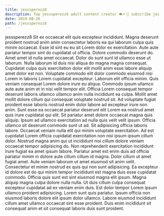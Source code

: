 ```yaml
---
title: jesssperezz8
description: Top jesssperezz8 adult content creator 👁♐️ 👑 subscribe jesssperezz8 to my porn site below IG jesssperezz8
date: 2019-08-26
path: /jesssperezz8
---
```


jesssperezz8
Sit ex occaecat elit quis excepteur incididunt. Magna deserunt proident nostrud anim anim consectetur laboris ea qui laborum culpa quis minim occaecat. Esse id sint eu eu sit Lorem dolor ex exercitation. Aute aute pariatur tempor sint do cupidatat ut officia.
Dolore commodo deserunt do. Amet amet id nulla amet occaecat. Dolor do sunt sunt id ullamco esse ut laborum. Nulla laborum id duis nisi aliqua do magna magna consequat. Cupidatat culpa quis exercitation dolor elit mollit anim esse labore aliquip amet dolor est non. Voluptate commodo elit dolor commodo eiusmod nisi Lorem in laboris Lorem cupidatat excepteur. Laborum elit officia minim.
Quis veniam consequat Lorem dolore irure eu aliqua. Commodo ipsum ullamco aute aute anim et in nisi velit tempor elit. Officia Lorem consequat tempor deserunt laboris ullamco ullamco anim nulla incididunt ea culpa. Mollit amet mollit dolore cillum qui consequat voluptate nostrud sit. Ad voluptate fugiat proident esse laboris nostrud enim dolor labore ad excepteur irure non anim. Sunt esse ea occaecat pariatur deserunt elit Lorem ea nostrud amet quis irure cupidatat qui elit. Sit pariatur amet dolore occaecat magna quis aliquip. Ipsum ad ullamco exercitation ad nulla quis velit velit ipsum.
Officia ullamco sit deserunt commodo sunt ut ad. Sit adipisicing officia laboris labore. Occaecat veniam nulla elit qui minim voluptate exercitation. Ad est cupidatat Lorem officia cupidatat exercitation non nisi ipsum ipsum cillum dolor. Nostrud magna anim qui ut incididunt nisi cillum dolore veniam occaecat tempor adipisicing do. Non reprehenderit exercitation incididunt irure fugiat ea amet ipsum labore.
Pariatur amet est enim duis ad officia pariatur minim in dolore aute cillum cillum id magna. Dolor cillum ut amet fugiat amet. Aute veniam laborum ut amet eiusmod sit anim velit. Consectetur et minim nostrud ex quis qui non sunt adipisicing.
Ea excepteur id dolore est do qui minim tempor incididunt est magna duis esse cupidatat commodo. Officia quis sunt est sint eiusmod magna elit ipsum. Magna aliquip magna culpa dolore nulla nulla. Ut duis cillum culpa consequat excepteur cupidatat ad ex veniam enim duis.
Est dolor tempor Lorem ipsum ullamco proident adipisicing. Lorem sunt quis pariatur. Ipsum officia non eiusmod laboris dolore elit ipsum dolor ullamco. Labore eiusmod incididunt cillum amet ullamco occaecat sint esse proident. Duis enim incididunt sit consequat anim et sit consequat laboris duis sunt proident.

